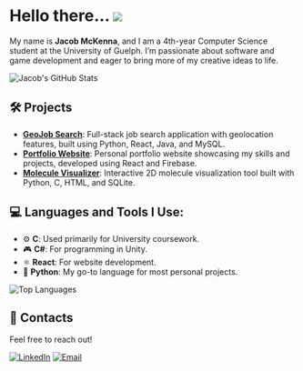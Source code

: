 # Hello there... ![](https://komarev.com/ghpvc/?username=your-github-username&color=blue)

My name is **Jacob McKenna**, and I am a 4th-year Computer Science student at the University of Guelph. I’m passionate about software and game development and eager to bring more of my creative ideas to life.

![Jacob's GitHub Stats](https://github-readme-stats.vercel.app/api?username=JacobMckenna&show_icons=true&theme=radical)

## 🛠 Projects

- **[GeoJob Search](https://github.com/username/GeoJob-Search)**: Full-stack job search application with geolocation features, built using Python, React, Java, and MySQL.
- **[Portfolio Website](https://github.com/username/portfolio-website)**: Personal portfolio website showcasing my skills and projects, developed using React and Firebase.
- **[Molecule Visualizer](https://github.com/username/Molecule-Display)**: Interactive 2D molecule visualization tool built with Python, C, HTML, and SQLite.

## 💻 Languages and Tools I Use:

- ⚙️ **C**: Used primarily for University coursework.
- 🎮 **C#**: For programming in Unity.
- ⚛️ **React**: For website development.
- 🐍 **Python**: My go-to language for most personal projects.

![Top Languages](https://github-readme-stats.vercel.app/api/top-langs/?username=JacobMckenna&layout=compact&theme=radical)

## 🤝 Contacts

Feel free to reach out!

[![LinkedIn](https://img.shields.io/badge/LinkedIn-blue?style=flat&logo=linkedin)]([https://linkedin.com/in/your-profile](https://www.linkedin.com/in/jacob-mckenna-108256260/))
[![Email](https://img.shields.io/badge/Email-red?style=flat&logo=gmail)](mailto:jacob.mck03@gmail.com)


<!--
**JacobMckenna/JacobMckenna** is a ✨ _special_ ✨ repository because its `README.md` (this file) appears on your GitHub profile.
